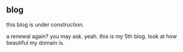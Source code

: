 ## blog 

this blog is under construction. 

a renewal again? you may ask. yeah. this is my 5th blog. look at how beautiful my domain is. 
